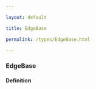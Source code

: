 ```yaml
---

layout: default

title: EdgeBase

permalink: /types/EdgeBase.html

---
```


### EdgeBase

#### Definition

